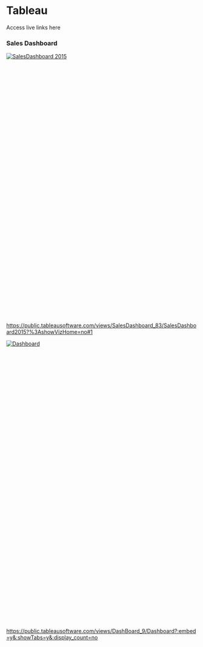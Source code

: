 # Tableau
<p>Access live links here</p>
<h3>Sales Dashboard</h3>
<script type='text/javascript' src='https://public.tableausoftware.com/javascripts/api/viz_v1.js'></script><div class='tableauPlaceholder' style='width: 1024px; height: 694px;'><noscript><a href='#'><img alt='SalesDashboard 2015 ' src='https:&#47;&#47;public.tableau.com&#47;static&#47;images&#47;Sa&#47;SalesDashboard_83&#47;SalesDashboard2015&#47;1_rss.png' style='border: none' /></a></noscript><object class='tableauViz' width='1024' height='694' style='display:none;'><param name='host_url' value='https%3A%2F%2Fpublic.tableausoftware.com%2F' /> <param name='site_root' value='' /><param name='name' value='SalesDashboard_83&#47;SalesDashboard2015' /><param name='tabs' value='no' /><param name='toolbar' value='yes' /><param name='static_image' value='https:&#47;&#47;public.tableau.com&#47;static&#47;images&#47;Sa&#47;SalesDashboard_83&#47;SalesDashboard2015&#47;1.png' /> <param name='animate_transition' value='yes' /><param name='display_static_image' value='yes' /><param name='display_spinner' value='yes' /><param name='display_overlay' value='yes' /><param name='display_count' value='yes' /><param name='filter' value='%3AshowVizHome=no' /></object></div>

https://public.tableausoftware.com/views/SalesDashboard_83/SalesDashboard2015?%3AshowVizHome=no#1


<script type='text/javascript' src='https://public.tableau.com/javascripts/api/viz_v1.js'></script><div class='tableauPlaceholder' style='width: 982px; height: 742px;'><noscript><a href='#'><img alt='Dashboard ' src='https:&#47;&#47;public.tableau.com&#47;static&#47;images&#47;Da&#47;DashBoard_9&#47;Dashboard&#47;1_rss.png' style='border: none' /></a></noscript><object class='tableauViz' width='982' height='742' style='display:none;'><param name='host_url' value='https%3A%2F%2Fpublic.tableau.com%2F' /> <param name='site_root' value='' /><param name='name' value='DashBoard_9&#47;Dashboard' /><param name='tabs' value='no' /><param name='toolbar' value='yes' /><param name='static_image' value='https:&#47;&#47;public.tableau.com&#47;static&#47;images&#47;Da&#47;DashBoard_9&#47;Dashboard&#47;1.png' /> <param name='animate_transition' value='yes' /><param name='display_static_image' value='yes' /><param name='display_spinner' value='yes' /><param name='display_overlay' value='yes' /><param name='display_count' value='yes' /><param name='showVizHome' value='no' /><param name='showTabs' value='y' /></object></div>

https://public.tableausoftware.com/views/DashBoard_9/Dashboard?:embed=y&:showTabs=y&:display_count=no
